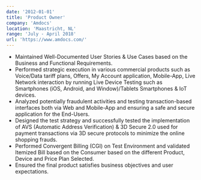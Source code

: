 ```yaml
---
date: '2012-01-01'
title: 'Product Owner'
company: 'Amdocs'
location: 'Maastricht, NL'
range: 'July - April 2018'
url: 'https://www.amdocs.com/'
---
```


- Maintained Well-Documented User Stories & Use Cases based on the Business and Functional Requirements.
- Performed strategic execution in various commercial products such as Voice/Data tariff plans, Offers, My Account application, Mobile-App, Live Network interaction by running Live Device Testing such as Smartphones (iOS, Android, and Window)/Tablets Smartphones & IoT devices.
- Analyzed potentially fraudulent activities and testing transaction-based interfaces both via Web and Mobile-App and ensuring a safe and secure application for the End-Users.
- Designed the test strategy and successfully tested the implementation of AVS (Automatic Address Verification) & 3D Secure 2.0 used for payment transactions via 3D secure protocols to minimize the online shopping frauds.
- Performed Convergent Billing (CGI) on Test Environment and validated Itemized Bill based on the Consumer based on the different Product, Device and Price Plan Selected.
- Ensured the final product satisfies business objectives and user expectations.
